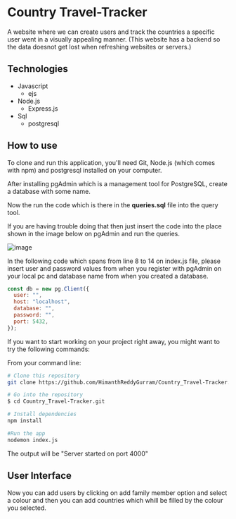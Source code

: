# Country Travel-Tracker
A website where we can create users and track the countries a specific user went in a visually appealing manner.
(This website has a backend so the data doesnot get lost when refreshing websites or servers.)

## Technologies
* Javascript
  - ejs
* Node.js
  - Express.js
* Sql
  - postgresql


## How to use
To clone and run this application, you'll need Git, Node.js (which comes with npm) and postgresql installed on your computer.

After installing pgAdmin which is a management tool for PostgreSQL, create a database with some name.

Now the run the code which is there in the **queries.sql** file into the query tool.

If you are having trouble doing that then just insert the code into the place shown in the image below on pgAdmin and run the queries.

![image](https://miro.medium.com/v2/resize:fit:916/1*IQqAlh30q_pFpVp0KomL2w.png)

In the following code which spans from line 8 to 14 on index.js file, please insert user and password values from when you register with pgAdmin on your local pc and database name from when you created a database.
```javascript
const db = new pg.Client({
  user: "",
  host: "localhost",
  database: "",
  password: "",
  port: 5432,
});
```
If you want to start working on your project right away, you might want to try the following commands:

From your command line:
```bash
# Clone this repository
git clone https://github.com/HimanthReddyGurram/Country_Travel-Tracker.git

# Go into the repository
$ cd Country_Travel-Tracker.git

# Install dependencies
npm install

#Run the app
nodemon index.js
```
The output will be "Server started on port 4000"

## User Interface
Now you can add users by clicking on add family member option and select a colour and then you can add countries which whill be filled by the colour you selected.
